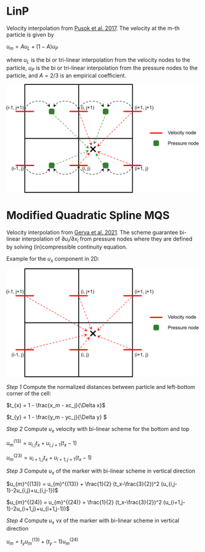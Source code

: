 # LinP

Velocity interpolation from [Pusok et al. 2017](https://link.springer.com/article/10.1007/s00024-016-1431-8). The velocity at the m-th particle is given by

$u_m = A u_L + (1-A) u_P$

where $u_L$ is the bi or tri-linear interpolation from the velocity nodes to the particle, $u_P$ is the bi or tri-linear interpolation from the pressure nodes to the particle, and $A=2/3$ is an empirical coefficient.

<img src="assets/LinP.png" width="700"  />

# Modified Quadratic Spline MQS

Velocity interpolation from [Gerya et al. 2021](https://meetingorganizer.copernicus.org/EGU21/EGU21-15308.html). The scheme guarantee bi-linear interpolation of $\partial u_i/\partial x_i$ from pressure nodes where they are defined by solving (in)compressible continuity equation.

Example for the $u_x$ component in 2D:

<img src="assets/MQs.png" width="700"  />


*Step 1* Compute the normalized distances between particle and left-bottom corner of the cell:

$t_{x} = 1 - \frac{x_m - xc_j}{\Delta x}$

$t_{y} =  1 - \frac{y_m - yc_j}{\Delta y} $

*Step 2* Compute $u_x$ velocity with bi-linear scheme for the bottom and top

$u_{m}^{(13)} = u_{i,j} t_x + u_{i,j+1} (t_x-1)$

$u_{m}^{(23)} = u_{i+1,j} t_x + u_{i+1,j+1} (t_x-1)$

*Step 3* Compute $u_x$ of the marker with bi-linear scheme in vertical direction

$u_{m}^{(13)} = u_{m}^{(13)} + \frac{1}{2} (t_x-\frac{3}{2})^2 (u_{i,j-1}-2u_{i,j}+u_{i,j-1})$

$u_{m}^{(24)} = u_{m}^{(24)} + \frac{1}{2} (t_x-\frac{3}{2})^2 (u_{i+1,j-1}-2u_{i+1,j}+u_{i+1,j-1})$

*Step 4* Compute $u_x$  vx of the marker with bi-linear scheme in vertical direction

$u_{m} = t_y u_{m}^{(13)}+(t_y-1) u_{m}^{(24)}$